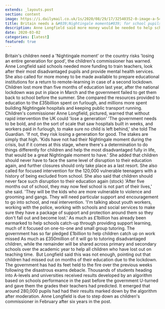 ```yaml
---
extends: _layouts.post
section: content
image: https://i.dailymail.co.uk/1s/2020/08/29/17/32540352-0-image-a-54_1598717385519.jpg 
title: Britain needs a &#039;Nightingale moment&#039; for school pupils, argues children&#039;s commissioner 
description: Anne Longfield said more money would be needed to help schools as teachers rush to get their students to catch-up on five months of missed learning. She said the country risks losing &#039;a generation&#039;. 
date: 2020-03-02 
categories: [latest] 
featured: true 
--- 
```

Britain&#039;s children need a &#039;Nightingale moment&#039; or the country risks &#039;losing an entire generation for good&#039;, the children&#039;s commissioner has warned.
Anne Longfield said schools needed more funding to train teachers, look after their most disadvantaged pupils and provide mental health services.
She also called for more money to be made available to prepare educational institutions for a return to remote-learning in case of a second lockdown.
Children lost more than five months of education last year, after the national lockdown was put in place in March and the government failed to get them back to school before the summer.
She compared the resources provided to education to the &pound;35billion spent on furlough, and millions more spent building Nightingale hospitals and keeping public transport running.
Children&#039;s commissioner Anne Longfield, pictured, warned that without rapid intervention the UK could &#039;lose a generation&#039;
&#039;The government needs to be bold, and on the sort of scale that saw hospitals built in weeks, and workers paid in furlough, to make sure no child is left behind,&#039; she told The Guardian.
&#039;If not, they risk losing a generation for good. The stakes are simply that high.
&#039;Kids have not had their Nightingale moment during the crisis, but if it comes at this stage, where there&#039;s a determination to do things differently for children and help the most disadvantaged fully in life, that would be a great Nightingale moment to have.&#039;
She added that children should never have to face the same level of disruption to their education again, and further closures should only take place as a last resort.
She also called for focused intervention for the 120,000 vulnerable teenagers with a history of being excluded from school.
She also said that children should never face such disruption to their education again (stock)
&#039;After five months out of school, they may now feel school is not part of their lives,&#039; she said.
&#039;They will be the kids who are more vulnerable to violence and grooming and gangs. They will need particular support and encouragement to go into school, and real intervention.
&#039;I&#039;m talking about youth workers, working with the police, working with schools and social services to make sure they have a package of support and protection around them so they don&#039;t fall out and become lost.&#039;
As much as &pound;1billion has already been earmarked to help schools catch-up through providing support learning, much of it focused on one-to-one and small group tutoring.
The government has so far pledged &pound;1billion to help children catch up on work missed
As much as &pound;350million of it will go to tutoring disadvantaged children, while the remainder will be shared across primary and secondary schools over the academic year to help all children who have lost out on teaching time.&nbsp;
But Longfield said this was not enough, pointing out that children had missed out on months of their education due to the lockdown.
The government has had its feet held to the fire over the previous weeks following the disastrous exams debacle.
Thousands of students heading into A-levels and universities received results developed by an algorithm based on schools performance in the past before the government U-turned and gave them the grades their teachers had predicted.
It emerged that around 280,000 pupils had had their results marked down by the algorithm after moderation.
Anne Longfield is due to step down as children&#039;s commissioner in February after six years in the post.